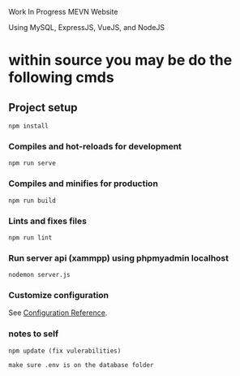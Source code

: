 Work In Progress MEVN Website

Using MySQL, ExpressJS, VueJS, and NodeJS

# within source you may be do the following cmds

## Project setup

```
npm install
```

### Compiles and hot-reloads for development

```
npm run serve
```

### Compiles and minifies for production

```
npm run build
```

### Lints and fixes files

```
npm run lint
```

### Run server api (xammpp) using phpmyadmin localhost

```
nodemon server.js
```

### Customize configuration

See [Configuration Reference](https://cli.vuejs.org/config/).

### notes to self

```
npm update (fix vulerabilities)
```

```
make sure .env is on the database folder
```

